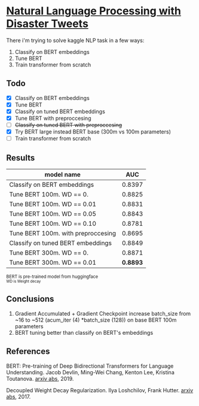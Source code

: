 # [Natural Language Processing with Disaster Tweets](https://www.kaggle.com/competitions/nlp-getting-started/overview)

There i'm trying to solve kaggle NLP task in a few ways:

1. Classify on BERT embeddings
2. Tune BERT
3. Train transformer from scratch

## Todo

- [X] Classify on BERT embeddings
- [X] Tune BERT
- [X] Classify on tuned BERT embeddings
- [X] Tune BERT with preproccesing
- [ ] ~~Classify on tuned BERT with preproccesing~~
- [X] Try BERT large instead BERT base (300m vs 100m parameters)
- [ ] Train transformer from scratch

## Results

| model name                         | AUC              |
| ---------------------------------- | ---------------- |
| Classify on BERT embeddings        | 0.8397           |
| Tune BERT 100m. WD == 0.           | 0.8825           |
| Tune BERT 100m. WD == 0.01         | 0.8831           |
| Tune BERT 100m. WD == 0.05         | 0.8843           |
| Tune BERT 100m. WD == 0.10         | 0.8781           |
| Tune BERT 100m. with preproccesing | 0.8695           |
| Classify on tuned BERT embeddings  | 0.8849           |
| Tune BERT 300m. WD == 0.           | 0.8871           |
| Tune BERT 300m. WD == 0.01         | **0.8893**       |

<sub>BERT is pre-trained model from huggingface</sup>
<br>
<sub>WD is Weight decay</sup>

## Conclusions

1. Gradient Accumulated + Gradient Checkpoint increase batch_size from ~16 to ~512 (acum_iter (4) *batch_size (128)) on base BERT 100m parameters
2. BERT tuning better than classify on BERT's embeddings

## References

BERT: Pre-training of Deep Bidirectional Transformers for Language Understanding. Jacob Devlin, Ming-Wei Chang, Kenton Lee, Kristina Toutanova. [arxiv abs](https://arxiv.org/abs/1810.04805), 2019.

Decoupled Weight Decay Regularization. Ilya Loshchilov, Frank Hutter. [arxiv abs](https://arxiv.org/abs/1711.05101), 2017.
